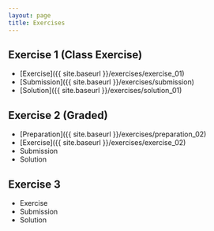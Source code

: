 ```yaml
---
layout: page
title: Exercises
---
```


## Exercise 1 (Class Exercise)

- [Exercise]({{ site.baseurl }}/exercises/exercise_01)
- [Submission]({{ site.baseurl }}/exercises/submission)
- [Solution]({{ site.baseurl }}/exercises/solution_01)

## Exercise 2 (Graded)

- [Preparation]({{ site.baseurl }}/exercises/preparation_02)
- [Exercise]({{ site.baseurl }}/exercises/exercise_02)
- Submission
- Solution

## Exercise 3

- Exercise
- Submission 
- Solution
